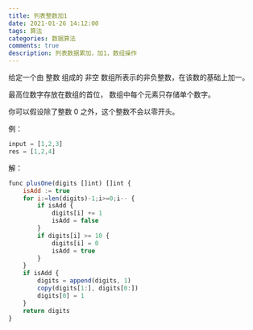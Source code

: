 ```yaml
---
title: 列表整数加1
date: 2021-01-26 14:12:00
tags: 算法
categories: 数据算法
comments: true
description: 列表数据累加，加1，数组操作
---
```


给定一个由 整数 组成的 非空 数组所表示的非负整数，在该数的基础上加一。

最高位数字存放在数组的首位， 数组中每个元素只存储单个数字。

你可以假设除了整数 0 之外，这个整数不会以零开头。

例：

``` javascript
input = [1,2,3]
res = [1,2,4]
```

解：

``` javascript
func plusOne(digits []int) []int {
    isAdd := true
    for i:=len(digits)-1;i>=0;i-- {
        if isAdd {
            digits[i] += 1
            isAdd = false
        }
        if digits[i] >= 10 {
            digits[i] = 0
            isAdd = true
        }
    }
    if isAdd {
        digits = append(digits, 1)
        copy(digits[1:], digits[0:])
        digits[0] = 1
    }
    return digits
}
```